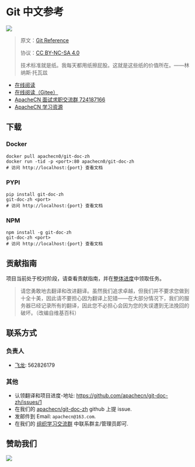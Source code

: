 # Git 中文参考

![](https://git-scm.com/images/logo@2x.png)

> 原文：[Git Reference](https://git-scm.com/docs)
> 
> 协议：[CC BY-NC-SA 4.0](http://creativecommons.org/licenses/by-nc-sa/4.0/)
> 
> 技术标准就是纸。我每天都用纸擦屁股。这就是这些纸的价值所在。——林纳斯·托瓦兹

* [在线阅读](https://apachecn.github.io/git-doc-zh)
* [在线阅读（Gitee）](https://apachecn.gitee.io/git-doc-zh/)
* [ApacheCN 面试求职交流群 724187166](https://jq.qq.com/?_wv=1027&k=54ujcL3)
* [ApacheCN 学习资源](http://www.apachecn.org/)

## 下载

### Docker

```
docker pull apachecn0/git-doc-zh
docker run -tid -p <port>:80 apachecn0/git-doc-zh
# 访问 http://localhost:{port} 查看文档
```

### PYPI

```
pip install git-doc-zh
git-doc-zh <port>
# 访问 http://localhost:{port} 查看文档
```

### NPM

```
npm install -g git-doc-zh
git-doc-zh <port>
# 访问 http://localhost:{port} 查看文档
```

## 贡献指南

项目当前处于校对阶段，请查看贡献指南，并在[整体进度](https://github.com/apachecn/git-doc-zh/issues/1)中领取任务。

> 请您勇敢地去翻译和改进翻译。虽然我们追求卓越，但我们并不要求您做到十全十美，因此请不要担心因为翻译上犯错——在大部分情况下，我们的服务器已经记录所有的翻译，因此您不必担心会因为您的失误遭到无法挽回的破坏。（改编自维基百科）

## 联系方式

### 负责人

* [飞龙](https://github.com/wizardforcel): 562826179

### 其他

*   认领翻译和项目进度-地址: <https://github.com/apachecn/git-doc-zh/issues/1>
*   在我们的 [apachecn/git-doc-zh](https://github.com/apachecn/git-doc-zh) github 上提 issue.
*   发邮件到 Email: `apachecn@163.com`.
*   在我们的 [组织学习交流群](http://www.apachecn.org/organization/348.html) 中联系群主/管理员即可.

## 赞助我们

![](http://data.apachecn.org/img/about/donate.jpg)
